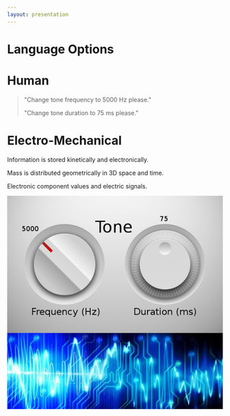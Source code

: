 ```yaml
---
layout: presentation
---
```


# [](#header-1) Language Options

# [](#header-2) Human

> "Change tone frequency to 5000 Hz please."
>
> "Change tone duration to 75 ms please."

# [](#header-2) Electro-Mechanical

Information is stored kinetically and electronically.

Mass is distributed geometrically in 3D space and time.

Electronic component values and electric signals.

[![](assets/img/knobs-signals.png)](processor)
